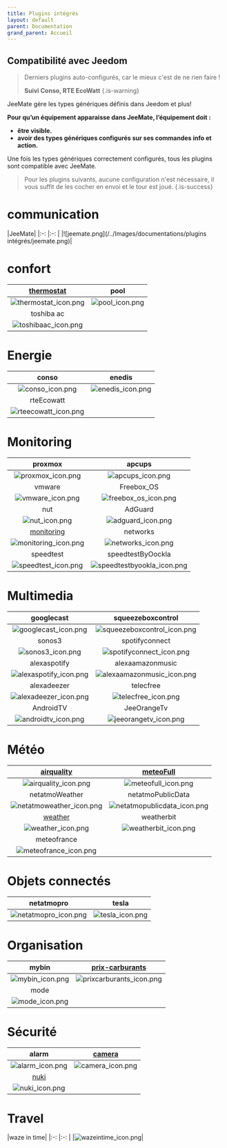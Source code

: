 ```yaml
---
title: Plugins intégrés
layout: default
parent: Documentation
grand_parent: Accueil
---
```


## Compatibilité avec Jeedom

> Derniers plugins auto-configurés, car le mieux c'est de ne rien faire !
>
> **Suivi Conso, RTE EcoWatt**
{.is-warning}

JeeMate gère les types génériques définis dans Jeedom et plus!

**Pour qu’un équipement apparaisse dans JeeMate, l’équipement doit :**

-   **être visible.**
-   **avoir des types génériques configurés sur ses commandes info et action.**

Une fois les types génériques correctement configurés, tous les plugins sont compatible avec JeeMate.


> Pour les plugins suivants, aucune configuration n'est nécessaire, il vous suffit de les cocher en envoi et le tour est joué.
>{.is-success}

# communication
|JeeMate|
|:-:	|:-:	|
|![jeemate.png](/../Images/documentations/plugins intégrés/jeemate.png)|

# confort
|[thermostat](/Images/documentations/plugins/thermostat_icon.webp)| pool |
|:-:	|:-:	|
| ![thermostat_icon.png](/icons/thermostat_icon.png)  | ![pool_icon.png](/icons/pool_icon.png) |
|toshiba ac| |
| ![toshibaac_icon.png](/icons/toshibaac_icon.png) | |

# Energie
| conso | enedis |
|:-:	|:-:	|
| ![conso_icon.png](/icons/conso_icon.png) | ![enedis_icon.png](/icons/enedis_icon.png) |
|rteEcowatt| |
|![rteecowatt_icon.png](/icons/rteecowatt_icon.png)| |


# Monitoring
|proxmox|apcups|
|:-:	|:-:	|
|![proxmox_icon.png](/icons/proxmox_icon.png)|![apcups_icon.png](/icons/apcups_icon.png)|
|vmware|Freebox_OS|
|![vmware_icon.png](/icons/vmware_icon.png)|![freebox_os_icon.png](/icons/freebox_os_icon.png)|
nut|AdGuard|
![nut_icon.png](/icons/nut_icon.png)|![adguard_icon.png](/icons/adguard_icon.png)|
[monitoring](/fr/tuto/plugins-tiers-monitoring)|networks|
![monitoring_icon.png](/icons/monitoring_icon.png)|![networks_icon.png](/icons/networks_icon.png)|
speedtest|speedtestByOockla|
![speedtest_icon.png](/icons/speedtest_icon.png)|![speedtestbyookla_icon.png](/icons/speedtestbyookla_icon.png)|
# Multimedia
|googlecast|squeezeboxcontrol|
|:-:	|:-:	|
|![googlecast_icon.png](/icons/googlecast_icon.png)|![squeezeboxcontrol_icon.png](/icons/squeezeboxcontrol_icon.png)
|sonos3|spotifyconnect|
|![sonos3_icon.png](/icons/sonos3_icon.png)|![spotifyconnect_icon.png](/icons/spotifyconnect_icon.png)|
|alexaspotify|alexaamazonmusic|
|![alexaspotify_icon.png](/icons/alexaspotify_icon.png)|![alexaamazonmusic_icon.png](/icons/alexaamazonmusic_icon.png)|
|alexadeezer|telecfree|
|![alexadeezer_icon.png](/icons/alexadeezer_icon.png)|![telecfree_icon.png](/icons/telecfree_icon.png)|
|AndroidTV|JeeOrangeTv|
|![androidtv_icon.png](/icons/androidtv_icon.png)|![jeeorangetv_icon.png](/icons/jeeorangetv_icon.png)|
# Météo
|[airquality](/fr/tuto/plugins-tiers-airquality)|[meteoFull](/fr/tuto/plugins-tiers-meteo)|
|:-:	|:-:	|
|![airquality_icon.png](/icons/airquality_icon.png)|![meteofull_icon.png](/icons/meteofull_icon.png)|
netatmoWeather|netatmoPublicData|
|![netatmoweather_icon.png](/icons/netatmoweather_icon.png)|![netatmopublicdata_icon.png](/icons/netatmopublicdata_icon.png)|
|[weather](/fr/tuto/plugins-tiers-meteo)|weatherbit|
|![weather_icon.png](/icons/weather_icon.png)|![weatherbit_icon.png](/icons/weatherbit_icon.png)|
meteofrance|
![meteofrance_icon.png](/icons/meteofrance_icon.png)|


# Objets connectés
|netatmopro|tesla|
|:-:	|:-:	|
|![netatmopro_icon.png](/icons/netatmopro_icon.png)|![tesla_icon.png](/icons/tesla_icon.png) |


# Organisation
|mybin|[prix-carburants](/fr/tuto/plugins-tiers-carburants)|
|:-:	|:-:	|
|![mybin_icon.png](/icons/mybin_icon.png)|![prixcarburants_icon.png](/icons/prixcarburants_icon.png)|
|mode| |
|![mode_icon.png](/icons/mode_icon.png)| |


# Sécurité
|alarm|[camera](/fr/tuto/page-camera)|
|:-:	|:-:	|
|![alarm_icon.png](/icons/alarm_icon.png)|![camera_icon.png](/icons/camera_icon.png)|
|[nuki](/fr/tuto/plugins-tiers-nuki)| |
|![nuki_icon.png](/icons/nuki_icon.png)| |

# Travel
|waze in time| 
|:-:	|:-:	|
|![wazeintime_icon.png](/icons/wazeintime_icon.png)|







